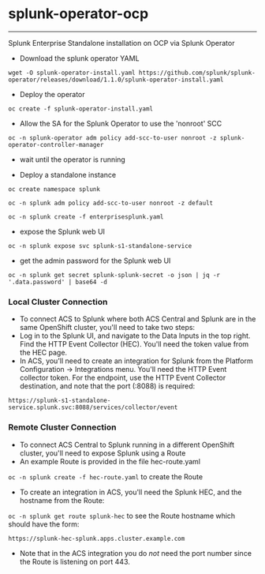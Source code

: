 # splunk-operator-ocp

---

Splunk Enterprise Standalone installation on OCP via Splunk Operator

* Download the splunk operator YAML

`wget -O splunk-operator-install.yaml https://github.com/splunk/splunk-operator/releases/download/1.1.0/splunk-operator-install.yaml`

* Deploy the operator

`oc create -f splunk-operator-install.yaml`

* Allow the SA for the Splunk Operator to use the 'nonroot' SCC

`oc -n splunk-operator adm policy add-scc-to-user nonroot -z splunk-operator-controller-manager`

* wait until the operator is running

* Deploy a standalone instance

`oc create namespace splunk`

`oc -n splunk adm policy add-scc-to-user nonroot -z default`

`oc -n splunk create -f enterprisesplunk.yaml`

* expose the Splunk web UI

`oc -n splunk expose svc splunk-s1-standalone-service`

* get the admin password for the Splunk web UI

`oc -n splunk get secret splunk-splunk-secret -o json | jq -r '.data.password' | base64 -d`

### Local Cluster Connection
* To connect ACS to Splunk where both ACS Central and Splunk are in the same OpenShift cluster, you'll need to take two steps:
* Log in to the Splunk UI, and navigate to the Data Inputs in the top right. Find the HTTP Event Collector (HEC). You'll need the token value from the HEC page.
* In ACS, you'll need to create an integration for Splunk from the Platform Configuration -> Integrations menu. You'll need the HTTP Event collector token. For the endpoint, use the HTTP Event Collector destination, and note that the port (:8088)  is required:

`https://splunk-s1-standalone-service.splunk.svc:8088/services/collector/event`

### Remote Cluster Connection
* To connect ACS Central to Splunk running in a different OpenShift cluster, you'll need to expose Splunk using a Route
* An example Route is provided in the file hec-route.yaml

`oc -n splunk create -f hec-route.yaml` to create the Route

* To create an integration in ACS, you'll need the Splunk HEC, and the hostname from the Route:

`oc -n splunk get route splunk-hec` to see the Route hostname which should have the form:

`https://splunk-hec-splunk.apps.cluster.example.com`

* Note that in the ACS integration you do *not* need the port number since the Route is listening on port 443.